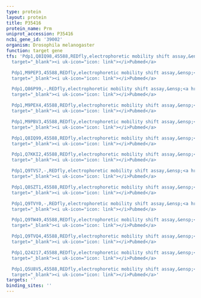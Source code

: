 ```yaml
---
type: protein
layout: protein
title: P35416
protein_name: Prm
uniprot_accession: P35416
ncbi_gene_id: '39002'
organism: Drosophila melanogaster
function: target gene
tfs: 'Pdp1,Q8IQ98,45588,REDfly,electrophoretic mobility shift assay,&ensp;<a href="https://www.ncbi.nlm.nih.gov/pubmed/?term=15817225%5Buid%5D"
  target="_blank"><i uk-icon="icon: link"></i>Pubmed</a>

  Pdp1,M9PEP3,45588,REDfly,electrophoretic mobility shift assay,&ensp;<a href="https://www.ncbi.nlm.nih.gov/pubmed/?term=15817225%5Buid%5D"
  target="_blank"><i uk-icon="icon: link"></i>Pubmed</a>

  Pdp1,Q86P99,-,REDfly,electrophoretic mobility shift assay,&ensp;<a href="https://www.ncbi.nlm.nih.gov/pubmed/?term=15817225%5Buid%5D"
  target="_blank"><i uk-icon="icon: link"></i>Pubmed</a>

  Pdp1,M9PEX4,45588,REDfly,electrophoretic mobility shift assay,&ensp;<a href="https://www.ncbi.nlm.nih.gov/pubmed/?term=15817225%5Buid%5D"
  target="_blank"><i uk-icon="icon: link"></i>Pubmed</a>

  Pdp1,M9PBV3,45588,REDfly,electrophoretic mobility shift assay,&ensp;<a href="https://www.ncbi.nlm.nih.gov/pubmed/?term=15817225%5Buid%5D"
  target="_blank"><i uk-icon="icon: link"></i>Pubmed</a>

  Pdp1,Q8IQ99,45588,REDfly,electrophoretic mobility shift assay,&ensp;<a href="https://www.ncbi.nlm.nih.gov/pubmed/?term=15817225%5Buid%5D"
  target="_blank"><i uk-icon="icon: link"></i>Pubmed</a>

  Pdp1,Q7KKI2,45588,REDfly,electrophoretic mobility shift assay,&ensp;<a href="https://www.ncbi.nlm.nih.gov/pubmed/?term=15817225%5Buid%5D"
  target="_blank"><i uk-icon="icon: link"></i>Pubmed</a>

  Pdp1,Q9TVS7,-,REDfly,electrophoretic mobility shift assay,&ensp;<a href="https://www.ncbi.nlm.nih.gov/pubmed/?term=15817225%5Buid%5D"
  target="_blank"><i uk-icon="icon: link"></i>Pubmed</a>

  Pdp1,Q8SZT1,45588,REDfly,electrophoretic mobility shift assay,&ensp;<a href="https://www.ncbi.nlm.nih.gov/pubmed/?term=15817225%5Buid%5D"
  target="_blank"><i uk-icon="icon: link"></i>Pubmed</a>

  Pdp1,Q9TVY0,-,REDfly,electrophoretic mobility shift assay,&ensp;<a href="https://www.ncbi.nlm.nih.gov/pubmed/?term=15817225%5Buid%5D"
  target="_blank"><i uk-icon="icon: link"></i>Pubmed</a>

  Pdp1,Q9TW49,45588,REDfly,electrophoretic mobility shift assay,&ensp;<a href="https://www.ncbi.nlm.nih.gov/pubmed/?term=15817225%5Buid%5D"
  target="_blank"><i uk-icon="icon: link"></i>Pubmed</a>

  Pdp1,Q9TVQ4,45588,REDfly,electrophoretic mobility shift assay,&ensp;<a href="https://www.ncbi.nlm.nih.gov/pubmed/?term=15817225%5Buid%5D"
  target="_blank"><i uk-icon="icon: link"></i>Pubmed</a>

  Pdp1,Q24217,45588,REDfly,electrophoretic mobility shift assay,&ensp;<a href="https://www.ncbi.nlm.nih.gov/pubmed/?term=15817225%5Buid%5D"
  target="_blank"><i uk-icon="icon: link"></i>Pubmed</a>

  Pdp1,Q5U8V5,45588,REDfly,electrophoretic mobility shift assay,&ensp;<a href="https://www.ncbi.nlm.nih.gov/pubmed/?term=15817225%5Buid%5D"
  target="_blank"><i uk-icon="icon: link"></i>Pubmed</a>'
targets: ''
binding_sites: ''
---
```

